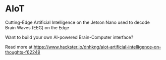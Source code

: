 # AIoT
Cutting-Edge Artificial Intelligence on the Jetson Nano used to decode Brain Waves (EEG) on the Edge


Want to build your own AI-powered Brain-Computer interface?

Read more at https://www.hackster.io/dnhkng/aiot-artificial-intelligence-on-thoughts-f62249 
